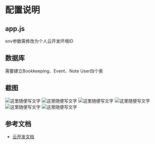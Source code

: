 # 配置说明
## app.js
env参数需修改为个人云开发环境ID

## 数据库
 需要建立Bookkeeping、Event、Note User四个表

## 截图
![这里随便写文字](https://github.com/LHpen/wxapp-calendar/blob/master/bizhi.jpg)
![这里随便写文字](https://github.com/LHpen/wxapp-calendar/blob/master/note1.jpg)
![这里随便写文字](https://github.com/LHpen/wxapp-calendar/blob/master/note2.jpg)
![这里随便写文字](https://github.com/LHpen/wxapp-calendar/blob/master/note3.jpg)
![这里随便写文字](https://github.com/LHpen/wxapp-calendar/blob/master/rili.jpg)
![这里随便写文字](https://github.com/LHpen/wxapp-calendar/blob/master/yemian.jpg)

## 参考文档

- [云开发文档](https://developers.weixin.qq.com/miniprogram/dev/wxcloud/basis/getting-started.html)



